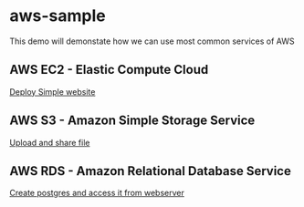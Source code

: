 # aws-sample
This demo will demonstate how we can use most common services of AWS

## AWS EC2 - Elastic Compute Cloud
[Deploy Simple website](EC2.md)

## AWS S3 - Amazon Simple Storage Service
[Upload and share file](S3.md)

## AWS RDS -  Amazon Relational Database Service
[Create postgres and access it from webserver](RDS.md)
